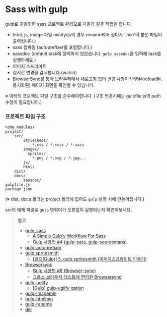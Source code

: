 # Sass with gulp

gulp로 자동화한 sass 프로젝트 환경으로 다음과 같은 작업을 합니다.

+ html, js, image 파일 minify(js의 경우 rename되어 접미사 '.min'이 붙은 파일이 출력됩니다.)
+ sass 컴파일 (autoprefixer를 포함합니다.)
+ sassdoc (default task에 정의하지 않았습니다. `gulp sassdoc`을 입력해 task를 실행하세요.)
+ 이미지 스프라이트
+ 실시간 변경을 감시합니다.(watch)
+ BrowserSync를 통해 브라우저에서 새로고침 없이 변경 사항이 반영된(reload된, 동기화된) 페이지 화면을 확인할 수 있습니다.


※ 아래의 프로젝트 파일 구조를 준수해야합니다. (구조 변경시에는 gulpfile.js의 path 수정이 필요합니다.)

### 프로젝트 파일 구조
```
node_modules/
project/
    src/
        stylesheet/
            *.css / *.scss / *.sass
        images/
          sprites/
            *.png / *.svg / *.jpg...
        js/
        html/
    dist/
    docs/
        sassdoc/
gulpfile.js
package.json
```
(※ dist, docs 폴더는 project 폴더에 없어도 `gulp` 실행 시에 만들어집니다.)

src의 예제 파일로 `gulp` 명령어가 오류없이 실행되는지 확인해보세요. 

> **참고**
> + [gulp-sass](https://www.npmjs.com/package/gulp-sass)
>   - [A Simple Gulp’y Workflow For Sass](https://www.sitepoint.com/simple-gulpy-workflow-sass/)
>   - [Gulp 사용법 #4 (gulp-sass, gulp-sourcemaps)](http://webclub.tistory.com/470)
> + [gulp-autoprefixer](https://www.npmjs.com/package/gulp-autoprefixer)
> + [gulp.spritesmith](https://www.npmjs.com/package/gulp.spritesmith)
>   - [[걸프(Gulp)] 5. gulp.spritesmith (이미지스프라이트 만들기)](http://recoveryman.tistory.com/301)
> + [Browsersync](https://browsersync.io/docs/gulp)
>   - [Gulp 사용법 #6 (Browser-sync)](http://webclub.tistory.com/473)
>   - [크로스 브라우저 테스트에 편리한 Browsersync](https://blog.outsider.ne.kr/1216)
> + [gulp-uglify](https://www.npmjs.com/package/gulp-uglify)
>   - [[Gulp] gulp-uglify option](http://witinweb.com/post/123625188342/gulp-gulp-uglify-option)
> + [gulp-imagemin](https://www.npmjs.com/package/gulp-imagemin)
> + [gulp-htmlmin](https://www.npmjs.com/package/gulp-htmlmin)
> + [gulp-rename](https://www.npmjs.com/package/gulp-rename)
> + [del](https://www.npmjs.com/package/del)

